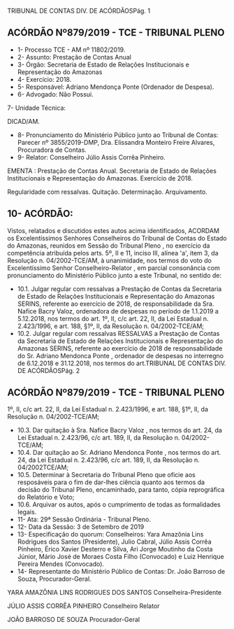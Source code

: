 TRIBUNAL DE CONTAS DIV. DE ACÓRDÃOSPág. 1

## ACÓRDÃO Nº879/2019 - TCE - TRIBUNAL PLENO

- 1- Processo TCE - AM nº 11802/2019.
- 2- Assunto: Prestação de Contas Anual
- 3- Órgão: Secretaria de Estado de Relações Institucionais e Representação do Amazonas
- 4- Exercício: 2018.
- 5- Responsável: Adriano Mendonça Ponte (Ordenador de Despesa).
- 6- Advogado: Não Possui.

7- Unidade Técnica:

DICAD/AM.

- 8- Pronunciamento  do  Ministério  Público  junto  ao  Tribunal  de  Contas: Parecer  nº 3855/2019-DMP, Dra. Elissandra Monteiro Freire Alvares, Procuradora de Contas.
- 9- Relator: Conselheiro Júlio Assis Corrêa Pinheiro.

EMENTA : Prestação de Contas Anual. Secretaria de Estado de Relações Institucionais e Representação do Amazonas. Exercício de 2018.

Regularidade com ressalvas. Quitação. Determinação. Arquivamento.

## 10-  ACÓRDÃO:

Vistos, relatados e discutidos estes autos acima identificados, ACORDAM os Excelentíssimos Senhores Conselheiros do Tribunal de Contas do Estado do Amazonas, reunidos em Sessão do Tribunal Pleno , no exercício da competência atribuída pelos arts. 5º, II e 11, inciso III, alínea 'a', item 3, da Resolução n. 04/2002-TCE/AM, à unanimidade, nos termos do voto do Excelentíssimo Senhor Conselheiro-Relator , em  parcial consonância com pronunciamento do Ministério Público junto a este Tribunal, no sentido de:

- 10.1. Julgar regular com ressalvas a Prestação de Contas da Secretaria de Estado de Relações Institucionais e Representação do Amazonas SERINS, referente ao exercício de 2018, de responsabilidade da Sra. Nafice Bacry Valoz, ordenadora de despesas no período de 1.1.2019 a 5.12.2018, nos termos do art. 1º, II, c/c art. 22, II, da Lei Estadual n. 2.423/1996, e art. 188, §1º, II, da Resolução n. 04/2002-TCE/AM;
- 10.2. Julgar regular com ressalvas RESSALVAS a Prestação de Contas da Secretaria de Estado de Relações Institucionais e Representação do Amazonas  SERINS, referente ao exercício de 2018 de responsabilidade  do Sr. Adriano  Mendonca  Ponte , ordenador  de despesas no interregno de 6.12.2018 e 31.12.2018, nos termos do art.TRIBUNAL DE CONTAS DIV. DE ACÓRDÃOSPág. 2

## ACÓRDÃO Nº879/2019 - TCE - TRIBUNAL PLENO

1º, II, c/c art. 22, II, da Lei Estadual n. 2.423/1996, e art. 188, §1º, II, da Resolução n. 04/2002-TCE/AM;

- 10.3. Dar quitação à Sra. Nafice Bacry Valoz , nos termos do art. 24, da Lei Estadual n. 2.423/96, c/c art. 189, II, da Resolução n. 04/2002-TCE/AM;
- 10.4. Dar quitação ao Sr. Adriano Mendonca Ponte , nos termos do art. 24, da Lei Estadual n. 2.423/96, c/c art. 189, II, da Resolução n. 04/2002TCE/AM;
- 10.5. Determinar à Secretaria do Tribunal Pleno que oficie aos resposáveis para o fim de dar-lhes ciência quanto aos termos da decisão do Tribunal Pleno, encaminhado, para tanto, cópia reprográfica do Relatório e Voto;
- 10.6. Arquivar os  autos,  após  o  cumprimento  de  todas  as  formalidades legais.
- 11-  Ata: 29ª Sessão Ordinária - Tribunal Pleno.
- 12-  Data da Sessão: 3 de Setembro de 2019
- 13-  Especificação do quorum: Conselheiros: Yara Amazônia Lins Rodrigues dos Santos (Presidente), Julio Cabral, Júlio Assis Corrêa Pinheiro, Érico Xavier Desterro e Silva, Ari Jorge Moutinho da Costa Júnior, Mário José de Moraes Costa Filho (Convocado) e Luiz Henrique Pereira Mendes (Convocado).
- 14-  Representante  do  Ministério  Público  de  Contas: Dr. João  Barroso  de  Souza, Procurador-Geral.

YARA AMAZÔNIA LINS RODRIGUES DOS SANTOS Conselheira-Presidente

JÚLIO ASSIS CORRÊA PINHEIRO Conselheiro Relator

JOÃO BARROSO DE SOUZA Procurador-Geral